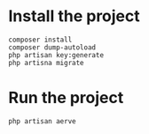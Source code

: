 # Install the project

```
composer install
composer dump-autoload
php artisan key:generate
php artisna migrate
```
# Run the project

```
php artisan aerve
```
